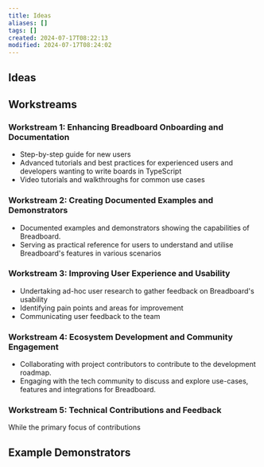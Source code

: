 ```yaml
---
title: Ideas
aliases: []
tags: []
created: 2024-07-17T08:22:13
modified: 2024-07-17T08:24:02
---
```


## Ideas

## Workstreams

### Workstream 1: Enhancing Breadboard Onboarding and Documentation

- Step-by-step guide for new users
- Advanced tutorials and best practices for experienced users and developers wanting to write boards in TypeScript
- Video tutorials and walkthroughs for common use cases

### Workstream 2: Creating Documented Examples and Demonstrators

- Documented examples and demonstrators showing the capabilities of Breadboard.
- Serving as practical reference for users to understand and utilise Breadboard's features in various scenarios

### Workstream 3: Improving User Experience and Usability

- Undertaking ad-hoc user research to gather feedback on Breadboard's usability
- Identifying pain points and areas for improvement
- Communicating user feedback to the team

### Workstream 4: Ecosystem Development and Community Engagement

- Collaborating with project contributors to contribute to the development roadmap.
- Engaging with the tech community to discuss and explore use-cases, features and integrations for Breadboard.

### Workstream 5: Technical Contributions and Feedback
While the primary focus of contributions

## Example Demonstrators
